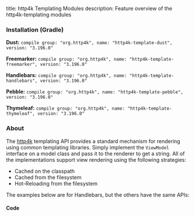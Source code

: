 title: http4k Templating Modules
description: Feature overview of the http4k-templating modules

### Installation (Gradle)
**Dust:** ```compile group: "org.http4k", name: "http4k-template-dust", version: "3.196.0"```

**Freemarker:** ```compile group: "org.http4k", name: "http4k-template-freemarker", version: "3.196.0"```

**Handlebars:** ```compile group: "org.http4k", name: "http4k-template-handlebars", version: "3.196.0"```

**Pebble:** ```compile group: "org.http4k", name: "http4k-template-pebble", version: "3.196.0"```

**Thymeleaf:** ```compile group: "org.http4k", name: "http4k-template-thymeleaf", version: "3.196.0"```

### About
The [http4k] templating API provides a standard mechanism for rendering using common templating libraries. Simply implement the `ViewModel` interface on a model class and pass it to the renderer to get a string. All of the implementations support view rendering using the following strategies:

* Cached on the classpath
* Cached from the filesystem
* Hot-Reloading from the filesystem

The examples below are for Handlebars, but the others have the same APIs:

#### Code  [<img class="octocat"/>](https://github.com/http4k/http4k/blob/master/src/docs/guide/modules/templating/example.kt)

 <script src="https://gist-it.appspot.com/https://github.com/http4k/http4k/blob/master/src/docs/guide/modules/templating/example.kt"></script>

[http4k]: https://http4k.org
